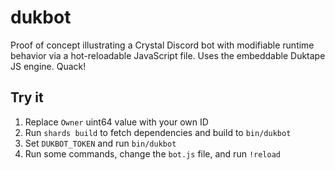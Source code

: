 # dukbot

Proof of concept illustrating a Crystal Discord bot with modifiable runtime
behavior via a hot-reloadable JavaScript file. Uses the embeddable Duktape
JS engine. Quack!

## Try it

1. Replace `Owner` uint64 value with your own ID
2. Run `shards build` to fetch dependencies and build to `bin/dukbot`
3. Set `DUKBOT_TOKEN` and run `bin/dukbot`
4. Run some commands, change the `bot.js` file, and run `!reload`

